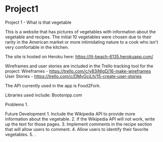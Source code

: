 # Project1
Project 1 - What is that vegetable

This is a website that has pictures of vegetables with information about the vegetable and recipes. The initial 10 vegetables were chosen due to their rarity in the American market or more intimidating nature to a cook who isn't very comfortable in the kitchen.

The site is hosted on Heroku here:
https://lit-beach-6135.herokuapp.com/

Wireframes and user stories are included in the Trello tracking tool for the project:
Wireframes - https://trello.com/c/y83jNIgD/16-make-wireframes
User Stories - https://trello.com/c/DMvGciLh/15-create-user-stories

The API currently used in the app is Food2Fork. 

Libraries used include:
	Bootsnipp.com

Problems
	1. 

Future Development
	1. Include the Wikipedia API to provide more information about the vegetable.
	2. If the Wikipedia API will not work, write up the text for those pages.
	3. Implement comments in the recipe section that will allow users to comment.
	4. Allow users to identify their favorite vegetables.
	5. .  


